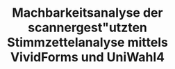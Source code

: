 ---
title: "Machbarkeitsanalyse der scannergest&quot;utzten Stimmzettelanalyse mittels VividForms und UniWahl4"
collection: publications
type: publications
permalink: /publications/2013-09-Machbarkeitsanalyse-der-scannergestutzten-Stimmzettelanalyse-mittels-VividForms-und-UniWahl4
venue: 'INFORMATIK 2013 – Informatik angepasst an Mensch, Organisation und Umwelt'
pages: '752-766'
publisher: 'Gesellschaft f{\"u}r Informatik'
year: '2013'
paperurl: 'https://dl.gi.de/items/0d2ba420-5e12-474f-8185-636ac33843e7'
citation: ' Kristoffer Braun,  <b>Jurlind Budurushi</b>,  Melanie Volkamer</br> INFORMATIK 2013 – Informatik angepasst an Mensch, Organisation und Umwelt'
---